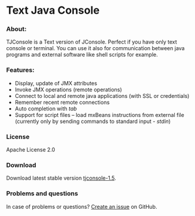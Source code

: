 Text Java Console
=================

### About:
TJConsole is a Text version of JConsole.
Perfect if you have only text console or terminal. You can use it also for communication between java programs and external software like shell scripts for example.

### Features:

 * Display, update of JMX attributes
 * Invoke JMX operations (remote operations)
 * Connect to local and remote java applications (with SSL or credentials)
 * Remember recent remote connections
 * Auto completion with _tab_
 * Support for script files – load mxBeans instructions from external file    (currently only by sending commands to standard input - _stdin_)

### License
Apache License 2.0

### Download
Download latest stable version [tjconsole-1.5](https://github.com/m-szalik/tjconsole/blob/master/tjconsole-1.5-all.jar?raw=true).

### Problems and questions
In case of problems or questions? [Create an issue](https://github.com/m-szalik/tjconsole/issues) on GitHub.

